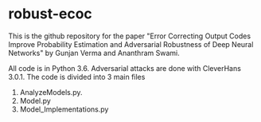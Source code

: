 # robust-ecoc
This is the github repository for the paper "Error Correcting Output Codes Improve Probability Estimation and Adversarial Robustness of Deep Neural Networks"  by Gunjan Verma and Ananthram Swami.

All code is in Python 3.6. Adversarial attacks are done with CleverHans 3.0.1. The code is divided into 3 main files

1. AnalyzeModels.py.  
2. Model.py
3. Model_Implementations.py
